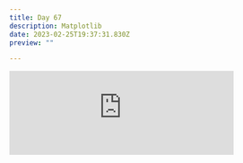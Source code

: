 ```yaml
---
title: Day 67
description: Matplotlib
date: 2023-02-25T19:37:31.830Z
preview: ""

---
```

<iframe src="https://mastodontech.de/@larnius/109924194865742409/embed" class="mastodon-embed" style="max-width: 100%; border: 0" width="400" allowfullscreen="allowfullscreen"></iframe><script src="https://mastodontech.de/embed.js" async="async"></script>